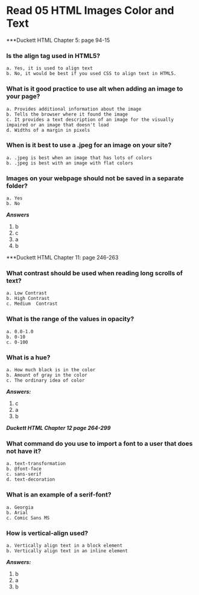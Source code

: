 # Read 05 HTML Images Color and Text

***Duckett HTML Chapter 5: page 94-15 

### Is the align tag used in HTML5?
~~~
a. Yes, it is used to align text 
b. No, it would be best if you used CSS to align text in HTML5.  
~~~ 

### What is it good practice to use alt when adding an image to your page? 
~~~
a. Provides additional information about the image
b. Tells the browser where it found the image 
c. It provides a text description of an image for the visually impaired or an image that doesn't load 
d. Widths of a margin in pixels 
~~~

### When is it best to use a .jpeg for an image on your site? 
~~~
a. .jpeg is best when an image that has lots of colors 
b. .jpeg is best with an image with flat colors 
~~~

### Images on your webpage should not be saved in a separate folder?
~~~
a. Yes 
b. No
~~~ 

***Answers***  
1. b 
2. c
3. a 
4. b

***Duckett HTML Chapter 11: page 246-263 

### What contrast should be used when reading long scrolls of text?
~~~
a. Low Contrast 
b. High Contrast  
c. Medium  Contrast 
~~~ 

### What is the range of the values in opacity? 
~~~
a. 0.0-1.0 
b. 0-10 
c. 0-100
~~~ 

### What is a hue?
~~~
a. How much black is in the color 
b. Amount of gray in the color 
c. The ordinary idea of color 
~~~

***Answers:*** 
1. c
2. a 
3. b 

***Duckett HTML Chapter 12 page 264-299*** 

### What command do you use to import a font to a user that does not have it? 
~~~
a. text-transformation
b. @font-face 
c. sans-serif 
d. text-decoration 
~~~ 

### What is an example of a serif-font? 
~~~
a. Georgia 
b. Arial 
c. Comic Sans MS 
~~~

### How is vertical-align used? 
~~~
a. Vertically align text in a block element
b. Vertically align text in an inline element 
~~~ 

***Answers:***
1. b
2. a
3. b 

